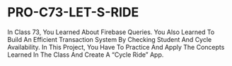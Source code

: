 # PRO-C73-LET-S-RIDE
In Class 73, You Learned About Firebase Queries. You Also Learned To Build An Efficient Transaction System By Checking Student And Cycle Availability. In This Project, You Have To Practice And Apply The Concepts Learned In The Class And Create A “Cycle Ride” App.
